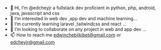 - 👋 Hi, I’m @edcheyjr a fullstack dev proficient in python, php, android, java, javascript and css
- 👀 I’m interested in web dev ,app dev and machine learning...
- 🌱 I’m currently learning laravel ,tailwindcss and react ...
- 💞️ I’m looking to collaborate on any project in web and app dev ...
- 📫 How to reach me edwinchebiikibet@gmail.com or edcheyjr@gmail.com

<!---
edcheyjr/edcheyjr is a ✨ special ✨ repository because its `README.md` (this file) appears on your GitHub profile.
You can click the Preview link to take a look at your changes.
--->
